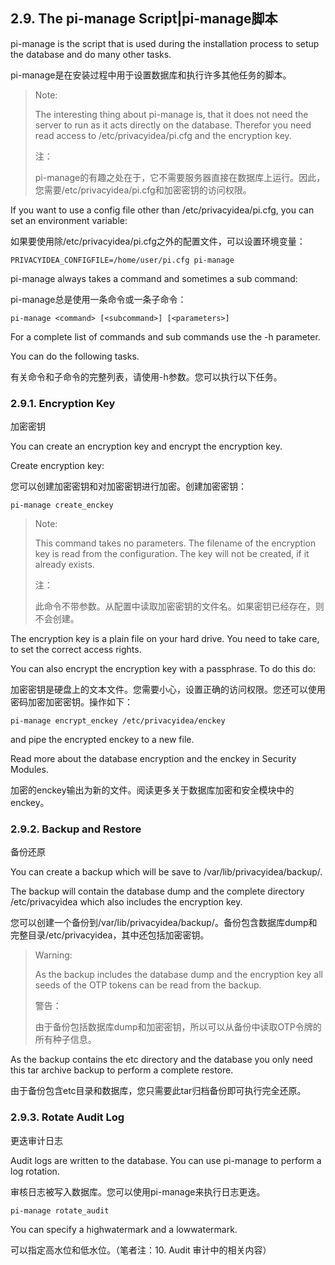 ## 2.9. The pi-manage Script|pi-manage脚本

pi-manage is the script that is used during the installation process to setup the database and do many other tasks.

pi-manage是在安装过程中用于设置数据库和执行许多其他任务的脚本。

> Note:
> 
> The interesting thing about pi-manage is, that it does not need the server to run as it acts directly on the database. Therefor you need read access to /etc/privacyidea/pi.cfg and the encryption key.
> 
> 注：
> 
> pi-manage的有趣之处在于，它不需要服务器直接在数据库上运行。因此，您需要/etc/privacyidea/pi.cfg和加密密钥的访问权限。

If you want to use a config file other than /etc/privacyidea/pi.cfg, you can set an environment variable:

如果要使用除/etc/privacyidea/pi.cfg之外的配置文件，可以设置环境变量：

```
PRIVACYIDEA_CONFIGFILE=/home/user/pi.cfg pi-manage
```

pi-manage always takes a command and sometimes a sub command:

pi-manage总是使用一条命令或一条子命令：

```
pi-manage <command> [<subcommand>] [<parameters>]
```

For a complete list of commands and sub commands use the -h parameter.

You can do the following tasks.

有关命令和子命令的完整列表，请使用-h参数。您可以执行以下任务。

### 2.9.1. Encryption Key

加密密钥

You can create an encryption key and encrypt the encryption key.

Create encryption key:

您可以创建加密密钥和对加密密钥进行加密。创建加密密钥：

```
pi-manage create_enckey
```

> Note:
> 
> This command takes no parameters. The filename of the encryption key is read from the configuration. The key will not be created, if it already exists.
> 
> 注：
> 
> 此命令不带参数。从配置中读取加密密钥的文件名。如果密钥已经存在，则不会创建。

The encryption key is a plain file on your hard drive. You need to take care, to set the correct access rights.

You can also encrypt the encryption key with a passphrase. To do this do:

加密密钥是硬盘上的文本文件。您需要小心，设置正确的访问权限。您还可以使用密码加密加密密钥。操作如下：

```
pi-manage encrypt_enckey /etc/privacyidea/enckey
```

and pipe the encrypted enckey to a new file.

Read more about the database encryption and the enckey in Security Modules.

加密的enckey输出为新的文件。阅读更多关于数据库加密和安全模块中的enckey。

### 2.9.2. Backup and Restore

备份还原

You can create a backup which will be save to /var/lib/privacyidea/backup/.

The backup will contain the database dump and the complete directory /etc/privacyidea which also includes the encryption key.

您可以创建一个备份到/var/lib/privacyidea/backup/。备份包含数据库dump和完整目录/etc/privacyidea，其中还包括加密密钥。

> Warning:
> 
> As the backup includes the database dump and the encryption key all seeds of the OTP tokens can be read from the backup.
> 
> 警告：
> 
> 由于备份包括数据库dump和加密密钥，所以可以从备份中读取OTP令牌的所有种子信息。

As the backup contains the etc directory and the database you only need this tar archive backup to perform a complete restore.

由于备份包含etc目录和数据库，您只需要此tar归档备份即可执行完全还原。

### 2.9.3. Rotate Audit Log

更迭审计日志

Audit logs are written to the database. You can use pi-manage to perform a log rotation.

审核日志被写入数据库。您可以使用pi-manage来执行日志更迭。

```
pi-manage rotate_audit
```

You can specify a highwatermark and a lowwatermark.

可以指定高水位和低水位。（笔者注：10. Audit 审计中的相关内容）